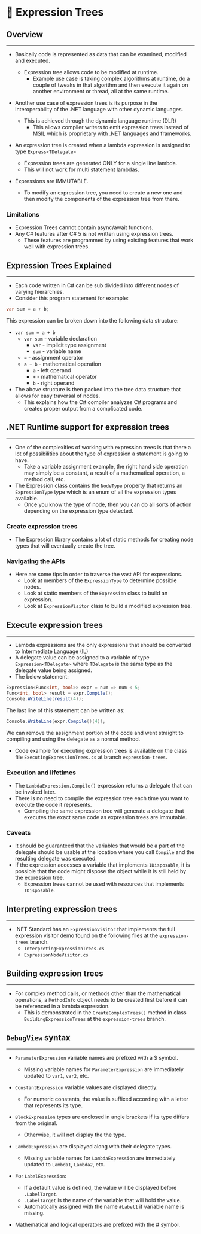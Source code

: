 # 🏓 Expression Trees

## Overview
---

- Basically code is represented as data that can be examined, modified and executed.
    - Expression tree allows code to be modified at runtime.
        - Example use case is taking complex algorithms at runtime, do a couple of tweaks in that algorithm and then execute it again on another environment or thread, all at the same runtime.

- Another use case of expression trees is its purpose in the interoperability of the .NET language with other dynamic languages.
    - This is achieved through the dynamic language runtime (DLR)
        - This allows compiler writers to emit expression trees instead of MSIL which is proprietary with .NET languages and frameworks.

- An expression tree is created when a lambda expression is assigned to type `Express<TDelegate>`
    - Expression trees are generated ONLY for a single line lambda.
    - This will not work for multi statement lambdas.

- Expressions are IMMUTABLE.
    - To modify an expression tree, you need to create a new one and then modify the components of the expression tree from there.

### Limitations

- Expression Trees cannot contain async/await functions.
- Any C# features after C# 5 is not written using expression trees.
    - These features are programmed by using existing features that work well with expression trees.

## Expression Trees Explained
---

- Each code written in C# can be sub divided into different nodes of varying hierarchies.
- Consider this program statement for example:

```csharp
var sum = a + b;
```

This expression can be broken down into the following data structure:

- `var sum = a + b`
    - `var sum` - variable declaration
        - `var` - implicit type assignment
        - `sum` - variable name
    - `=` - assignment operator
    - `a + b` - mathematical operation
        - `a` - left operand
        - `+` - mathematical operator
        - `b` - right operand
- The above structure is then packed into the tree data structure that allows for easy traversal of nodes.
    - This explains how the C# compiler analyzes C# programs and creates proper output from a complicated code.

## .NET Runtime support for expression trees
---

- One of the complexities of working with expression trees is that there a lot of possibilities about the type of expression a statement is going to have.
    - Take a variable assignment example, the right hand side operation may simply be a constant, a result of a mathematical operation, a method call, etc.
- The Expression class contains the `NodeType` property that returns an `ExpressionType` type which is an enum of all the expression types available.
    - Once you know the type of node, then you can do all sorts of action depending on the expression type detected.

### Create expression trees

- The Expression library contains a lot of static methods for creating node types that will eventually create the tree.

### Navigating the APIs

- Here are some tips in order to traverse the vast API for expressions.
    - Look at members of the `ExpressionType` to determine possible nodes.
    - Look at static members of the `Expression` class to build an expression.
    - Look at `ExpressionVisitor` class to build a modified expression tree.

## Execute expression trees
---

- Lambda expressions are the only expressions that should be converted to Intermediate Language (IL)
- A delegate value can be assigned to a variable of type `Expression<TDelegate>` where `TDelegate` is the same type as the delegate value being assigned.
- The below statement:
    

```csharp
Expression<Func<int, bool>> expr = num => num < 5;
Func<int, bool> result = expr.Compile();
Console.WriteLine(result(4));
```

The last line of this statement can be written as:

```csharp
Console.WriteLine(expr.Compile()(4));
```

We can remove the assignment portion of the code and went straight to compiling and using the delegate as a normal method.

- Code example for executing expression trees is available on the class file `ExecutingExpressionTrees.cs` at branch `expression-trees`.

### Execution and lifetimes

- The `LambdaExpression.Compile()` expression returns a delegate that can be invoked later.
- There is no need to compile the expression tree each time you want to execute the code it represents.
    - Compiling the same expression tree will generate a delegate that executes the exact same code as expression trees are immutable.

### Caveats

- It should be guaranteed that the variables that would be a part of the delegate should be usable at the location where you call `Compile` and the resulting delegate was executed.
- If the expression accesses a variable that implements `IDisposable`, it is possible that the code might dispose the object while it is still held by the expression tree.
    - Expression trees cannot be used with resources that implements `IDisposable`.

## Interpreting expression trees
---

- .NET Standard has an `ExpressionVisitor` that implements the full expression visitor demo found on the following files at the `expression-trees` branch.
    - `InterpretingExpressionTrees.cs`
    - `ExpressionNodeVisitor.cs`

## Building expression trees
---

- For complex method calls, or methods other than the mathematical operations, a `MethodInfo` object needs to be created first before it can be referenced in a lambda expression.
    - This is demonstrated in the `CreateComplexTrees()` method in class `BuildingExpressionTrees` at the `expression-trees` branch.

## `DebugView` syntax
---

- `ParameterExpression` variable names are prefixed with a $ symbol.
    - Missing variable names for `ParameterExpression` are immediately updated to `var1`, `var2`, etc.

- `ConstantExpression` variable values are displayed directly.
    - For numeric constants, the value is suffixed according with a letter that represents its type.

- `BlockExpression` types are enclosed in angle brackets if its type differs from the original.
    - Otherwise, it will not display the the type.

- `LambdaExpression` are displayed along with their delegate types.
    - Missing variable names for `LambdaExpression` are immediately updated to `Lambda1`, `Lambda2`, etc.

- For `LabelExpression`:
    - If a default value is defined, the value will be displayed before `.LabelTarget`.
    - `.LabelTarget` is the name of the variable that will hold the value.
    - Automatically assigned with the name `#Label1` if variable name is missing.

- Mathematical and logical operators are prefixed with the # symbol.